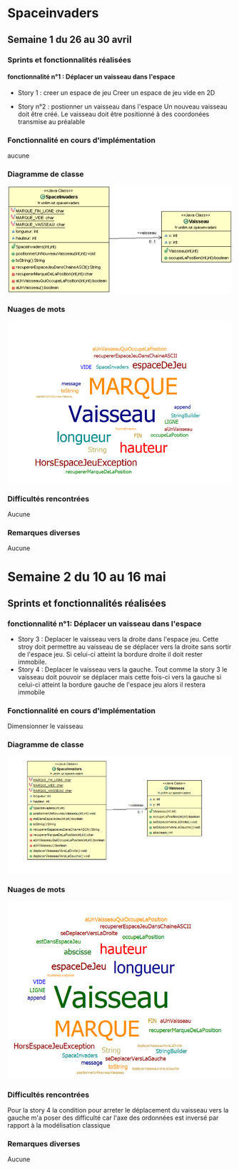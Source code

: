 # Spaceinvaders

## Semaine 1 du 26 au 30 avril

### Sprints et fonctionnalités réalisées

#### fonctionnalité n°1 : Déplacer un vaisseau dans l'espace

- Story 1 : creer un espace de jeu 
Creer un espace de jeu vide en 2D

- Story n°2 : postionner un vaisseau dans l'espace
Un nouveau vaisseau doit être créé. 
Le vaisseau doit être positionné à des coordonées transmise au préalable 

### Fonctionnalité en cours d'implémentation
aucune

### Diagramme de classe

![Diagramme de classe semaine 1](/images/diagrame_de_classe.png)

### Nuages de mots

![nuage de mot semaine 1](/images/nuage_de_mot_semaine_1.png)

### Difficultés rencontrées
Aucune

### Remarques diverses 
Aucune

# Semaine 2 du 10 au 16 mai

## Sprints et fonctionnalités réalisées

### fonctionnalité n°1: Déplacer un vaisseau dans l'espace 

- Story 3 : Deplacer le vaisseau vers la droite dans l'espace jeu. Cette stroy doit permettre au vaisseau de se déplacer vers la droite sans sortir de l'espace jeu. Si celui-ci atteint la bordure droite il doit rester immobile.
- Story 4 : Deplacer le vaisseau vers la gauche. Tout comme la story 3 le vaisseau doit pouvoir se déplacer mais cette fois-ci vers la gauche si celui-ci atteint la bordure gauche de l'espace jeu alors il restera immobile
 

### Fonctionnalité en cours d'implémentation
Dimensionner le vaisseau

### Diagramme de classe
![Diagramme de classe semaine 2](/images/diagramme_de_classe_semaine2.png)


### Nuages de mots

![nuage de mots semaine 2](/images/nuages_de_mot_semaine2.png)

### Difficultés rencontrées
Pour la story 4 la condition pour arreter le déplacement du vaisseau vers la gauche m'a poser des difficulté car l'axe des ordonnées est inversé par rapport à la modélisation classique

### Remarques diverses 
Aucune


 
